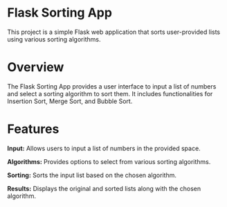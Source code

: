 # **Flask Sorting App**

This project is a simple Flask web application that sorts user-provided lists using various sorting algorithms.

# **Overview**

The Flask Sorting App provides a user interface to input a list of numbers and select a sorting algorithm to sort them. It includes functionalities for Insertion Sort, Merge Sort, and Bubble Sort.

# **Features**

**Input:** Allows users to input a list of numbers in the provided space.

**Algorithms:** Provides options to select from various sorting algorithms.

**Sorting:** Sorts the input list based on the chosen algorithm.

**Results:** Displays the original and sorted lists along with the chosen algorithm.
